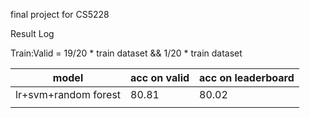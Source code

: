 final project for CS5228



Result Log

Train:Valid = 19/20 * train dataset && 1/20 * train dataset

| model                | acc on valid | acc on leaderboard |
| -------------------- | ------------ | ------------------ |
| lr+svm+random forest | 80.81        | 80.02              |
|                      |              |                    |

